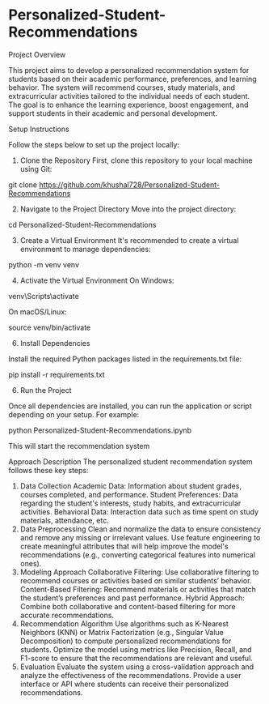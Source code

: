 # Personalized-Student-Recommendations

Project Overview

This project aims to develop a personalized recommendation system for students based on their academic performance, preferences, and learning behavior. The system will recommend courses, study materials, and extracurricular activities tailored to the individual needs of each student. The goal is to enhance the learning experience, boost engagement, and support students in their academic and personal development.

Setup Instructions

Follow the steps below to set up the project locally:

1. Clone the Repository
First, clone this repository to your local machine using Git:

git clone https://github.com/khushal728/Personalized-Student-Recommendations

2. Navigate to the Project Directory
Move into the project directory:

cd Personalized-Student-Recommendations

3. Create a Virtual Environment
It's recommended to create a virtual environment to manage dependencies:

python -m venv venv

4. Activate the Virtual Environment
On Windows:

venv\Scripts\activate

On macOS/Linux:

source venv/bin/activate

6. Install Dependencies

Install the required Python packages listed in the requirements.txt file:

pip install -r requirements.txt

6. Run the Project

Once all dependencies are installed, you can run the application or script depending on your setup. For example:

python Personalized-Student-Recommendations.ipynb

This will start the recommendation system

Approach Description
The personalized student recommendation system follows these key steps:

1. Data Collection
Academic Data: Information about student grades, courses completed, and performance.
Student Preferences: Data regarding the student's interests, study habits, and extracurricular activities.
Behavioral Data: Interaction data such as time spent on study materials, attendance, etc.
2. Data Preprocessing
Clean and normalize the data to ensure consistency and remove any missing or irrelevant values.
Use feature engineering to create meaningful attributes that will help improve the model's recommendations (e.g., converting categorical features into numerical ones).
3. Modeling Approach
Collaborative Filtering: Use collaborative filtering to recommend courses or activities based on similar students’ behavior.
Content-Based Filtering: Recommend materials or activities that match the student’s preferences and past performance.
Hybrid Approach: Combine both collaborative and content-based filtering for more accurate recommendations.
4. Recommendation Algorithm
Use algorithms such as K-Nearest Neighbors (KNN) or Matrix Factorization (e.g., Singular Value Decomposition) to compute personalized recommendations for students.
Optimize the model using metrics like Precision, Recall, and F1-score to ensure that the recommendations are relevant and useful.
5. Evaluation
Evaluate the system using a cross-validation approach and analyze the effectiveness of the recommendations.
Provide a user interface or API where students can receive their personalized recommendations.
